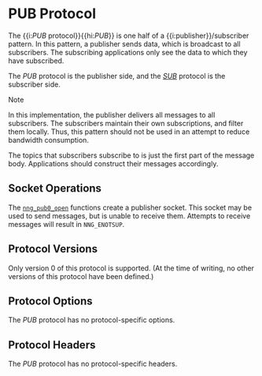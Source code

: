 # PUB Protocol

The {{i:*PUB* protocol}}{{hi:*PUB*}} is one half of a {{i:publisher}}/subscriber pattern.
In this pattern, a publisher sends data, which is broadcast to all
subscribers.
The subscribing applications only see the data to which
they have subscribed.

The _PUB_ protocol is the publisher side, and the
[_SUB_](sub.md) protocol is the subscriber side.

> [!NOTE]
> In this implementation, the publisher delivers all messages to all
> subscribers.
> The subscribers maintain their own subscriptions, and filter them locally.
> Thus, this pattern should not be used in an attempt to reduce bandwidth
> consumption.

The topics that subscribers subscribe to is just the first part of
the message body.
Applications should construct their messages accordingly.

## Socket Operations

The [`nng_pub0_open`][nng_pub_open] functions create a publisher socket.
This socket may be used to send messages, but is unable to receive them.
Attempts to receive messages will result in `NNG_ENOTSUP`.

## Protocol Versions

Only version 0 of this protocol is supported.
(At the time of writing, no other versions of this protocol have been defined.)

## Protocol Options

The _PUB_ protocol has no protocol-specific options.

## Protocol Headers

The _PUB_ protocol has no protocol-specific headers.

[nng_pub_open]: TODO.md
